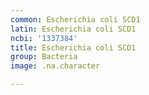 ```yaml
---
common: Escherichia coli SCD1
latin: Escherichia coli SCD1
ncbi: '1337384'
title: Escherichia coli SCD1
group: Bacteria
image: .na.character

---
```

